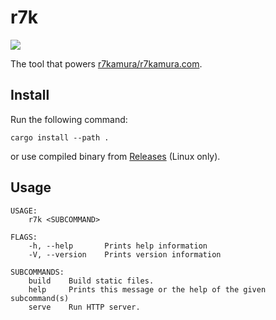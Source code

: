 # r7k

[![](https://github.com/r7kamura/r7k/workflows/test/badge.svg)](https://github.com/r7kamura/r7k/actions?query=workflow%3test)

The tool that powers [r7kamura/r7kamura.com](https://github.com/r7kamura/r7kamura.com).

## Install

Run the following command:

```
cargo install --path .
```

or use compiled binary from [Releases](https://github.com/r7kamura/r7k/releases) (Linux only).

## Usage

```
USAGE:
    r7k <SUBCOMMAND>

FLAGS:
    -h, --help       Prints help information
    -V, --version    Prints version information

SUBCOMMANDS:
    build    Build static files.
    help     Prints this message or the help of the given subcommand(s)
    serve    Run HTTP server.
```
